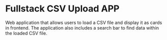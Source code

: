 # Fullstack CSV Upload APP

Web application that allows users to load a CSV file and display it as cards in frontend. The application also includes a search bar to find data within the loaded CSV file.
